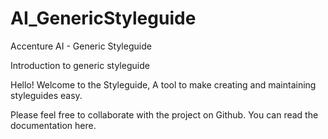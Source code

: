 # AI_GenericStyleguide
Accenture AI - Generic Styleguide

Introduction to generic styleguide

Hello! Welcome to the Styleguide, A tool to make creating and maintaining styleguides easy.

Please feel free to collaborate with the project on Github. You can read the documentation here.
